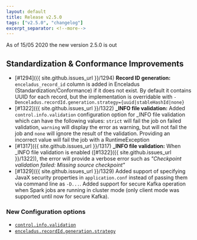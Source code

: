 ```yaml
---
layout: default
title: Release v2.5.0
tags: ["v2.5.0", "changelog"]
excerpt_separator: <!--more-->
---
```


As of 15/05 2020 the new version 2.5.0 is out
<!--more-->

## Standardization & Conformance Improvements

- [#1294]({{ site.github.issues_url }}/1294) **Record ID generation:** `enceladus_record_id` column is added in Enceladus (Standardization/Conformance) if it does not exist. By default it contains UUID for each record, but the implementation is overridable with `-Denceladus.recordId.generation.strategy={uuid|stableHashId|none}` 
- [#1322]({{ site.github.issues_url }}/1322) **\_INFO file validation:** Added `control.info.validation` configuration option for \_INFO file validation which can have the following values: `strict` will fail the job on failed validation, `warning` will display the error as warning, but will not fail the job and `none` will ignore the result of the validation. Providing an incorrect value will fail the job with a RuntimeException
- [#1317]({{ site.github.issues_url }}/1317) **\_INFO file validation:** When \_INFO file validation is enabled ([#1322]({{ site.github.issues_url }}/1322)), the error will provide a verbose error such as _"Checkpoint validation failed: Missing source checkpoint"_
- [#1329]({{ site.github.issues_url }}/1329) Added support of specifying JavaX security properties in `application.conf` instead of passing them via command line as `-D...`. Added support for secure Kafka operation when Spark jobs are running in cluster mode (only client mode was supported until now for secure Kafka). 

### New Configuration options
- [`control.info.validation`](/docs/2.0.0/usage/config#general-options)
- [`enceladus.recordId.generation.strategy`](/docs/2.0.0/usage/config#general-options)
